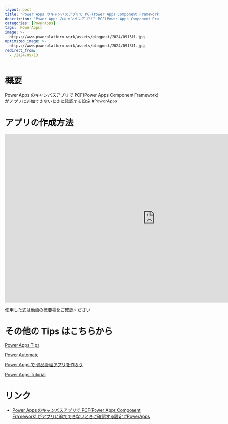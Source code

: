 ```yaml
---
layout: post
title: "Power Apps のキャンバスアプリで PCF(Power Apps Component Framework) がアプリに追加できないときに確認する設定 #PowerApps"
description: "Power Apps のキャンバスアプリで PCF(Power Apps Component Framework) がアプリに追加できないときに確認する設定 #PowerAppsを動画で分かりやすく解説"
categories: [PowerApps]
tags: [PowerApps]
image: >-
  https://www.powerplatform.work/assets/blogpost/2024/091301.jpg
optimized_image: >-
  https://www.powerplatform.work/assets/blogpost/2024/091301.jpg
redirect_from:
  - /2024/09/13
---
```



#  概要

Power Apps のキャンバスアプリで PCF(Power Apps Component Framework) がアプリに追加できないときに確認する設定 #PowerApps


# アプリの作成方法

<iframe width="983" height="553" src="https://www.youtube.com/embed/CRJCFMIc078" title="YouTube video player" frameborder="0" allow="accelerometer; autoplay; clipboard-write; encrypted-media; gyroscope; picture-in-picture" allowfullscreen></iframe>


使用した式は動画の概要欄をご確認ください


# その他の Tips はこちらから

[Power Apps Tips](https://www.youtube.com/watch?v=VrAQf3JQ7yM&list=PLVhFi1fb3DqakSLVMn22DDcySXh9jtzi- )


[Power Automate](https://www.youtube.com/watch?v=-YnJYT0ASEM&list=PLVhFi1fb3Dqbzic6GieqnLFgD3aTj-eHA)


[Power Apps で 備品管理アプリを作ろう](https://www.youtube.com/playlist?list=PLVhFi1fb3DqZM3HKb8Hea6XEL96990Fyn)


[Power Apps Tutorial](https://www.youtube.com/playlist?list=PLVhFi1fb3DqalxpL974VvAJvV4iWoSbe_)


# リンク


- [Power Apps のキャンバスアプリで PCF(Power Apps Component Framework) がアプリに追加できないときに確認する設定 #PowerApps](https://www.youtube.com/watch?v=CRJCFMIc078)

